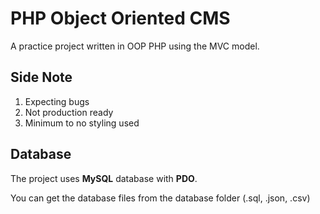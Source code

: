 # PHP Object Oriented CMS

A practice project written in OOP PHP using the MVC model.

## Side Note

1. Expecting bugs
2. Not production ready
3. Minimum to no styling used

## Database

The project uses **MySQL** database with **PDO**.

You can get the database files from the database folder (.sql, .json, .csv)

